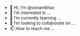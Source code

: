 - 👋 Hi, I’m @vonamkhac
- 👀 I’m interested in ...
- 🌱 I’m currently learning ...
- 💞️ I’m looking to collaborate on ...
- 📫 How to reach me ...

<!---
vonamkhac/vonamkhac is a ✨ special ✨ repository because its `README.md` (this file) appears on your GitHub profile.
You can click the Preview link to take a look at your changes.
--->

